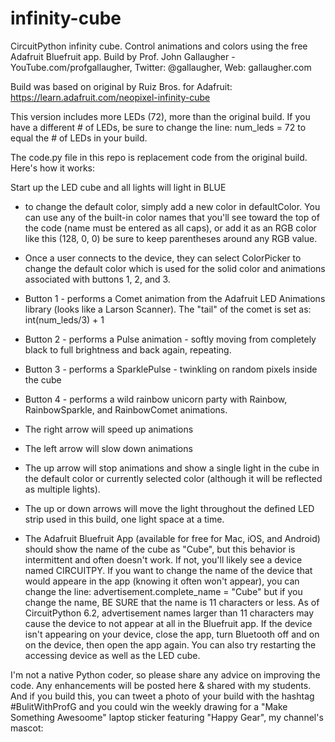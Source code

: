 # infinity-cube
CircuitPython infinity cube. Control animations and colors using the free Adafruit Bluefruit app.
Build by Prof. John Gallaugher - YouTube.com/profgallaugher, Twitter: @gallaugher, Web: gallaugher.com

Build was based on original by Ruiz Bros. for Adafruit: https://learn.adafruit.com/neopixel-infinity-cube

This version includes more LEDs (72), more than the original build. If you have a different # of LEDs, be sure to change the line:
   num_leds = 72
to equal the # of LEDs in your build.

The code.py file in this repo is replacement code from the original build. Here's how it works:

Start up the LED cube and all lights will light in BLUE
- to change the default color, simply add a new color in defaultColor. You can use any of the built-in color names that you'll see toward the top of the code (name must be entered as all caps), or add it as an RGB color like this (128, 0, 0) be sure to keep parentheses around any RGB value.

- Once a user connects to the device, they can select ColorPicker to change the default color which is used for the solid color and animations associated with buttons 1, 2, and 3.

- Button 1 - performs a Comet animation from the Adafruit LED Animations library (looks like a Larson Scanner). The "tail" of the comet is set as: int(num_leds/3) + 1
- Button 2 - performs a Pulse animation - softly moving from completely black to full brightness and back again, repeating.
- Button 3 - performs a SparklePulse - twinkling on random pixels inside the cube
- Button 4 - performs a wild rainbow unicorn party with Rainbow, RainbowSparkle, and RainbowComet animations.

- The right arrow will speed up animations
- The left arrow will slow down animations
- The up arrow will stop animations and show a single light in the cube in the default color or currently selected color (although it will be reflected as multiple lights).
- The up or down arrows will move the light throughout the defined LED strip used in this build, one light space at a time.

- The Adafruit Bluefruit App (available for free for Mac, iOS, and Android) should show the name of the cube as "Cube", but this behavior is intermittent and often doesn't work. If not, you'll likely see a device named CIRCUITPY. If you want to change the name of the device that would appeare in the app (knowing it often won't appear), you can change the line: 
    advertisement.complete_name = "Cube"
but if you change the name, BE SURE that the name is 11 characters or less. As of CircuitPython 6.2, advertisement names larger than 11 characters may cause the device to not appear at all in the Bluefruit app. If the device isn't appearing on your device, close the app, turn Bluetooth off and on on the device, then open the app again. You can also try restarting the accessing device as well as the LED cube.

I'm not a native Python coder, so please share any advice on improving the code. Any enhancements will be posted here & shared with my students. And if you build this, you can tweet a photo of your build with the hashtag #BulitWithProfG and you could win the weekly drawing for a "Make Something Awesoome" laptop sticker featuring "Happy Gear", my channel's mascot:
